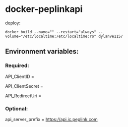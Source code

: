 # docker-peplinkapi
deploy:
```
docker build --name="" --restart="always" --volume="/etc/localtime:/etc/localtime:ro" dylanve115/
```
## Environment variables:
### Required:
API_ClientID = 

API_ClientSecret = 

API_RedirectUri = 

### Optional:
 
api_server_prefix = https://api.ic.peplink.com
